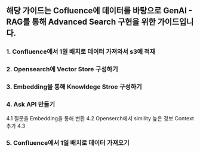 ## 해당 가이드는 Cofluence에 데이터를 바탕으로 GenAI - RAG를 통해 Advanced Search 구현을 위한 가이드입니다.

### 1. Confluence에서 1일 배치로 데이터 가져와서 s3에 적재

### 2. Opensearch에 Vector Store 구성하기

### 3. Embedding을 통해 Knowldege Stroe 구성하기

### 4. Ask API 만들기 
4.1 질문을 Embedding을 통해 변환
4.2 Openserch에서 simility 높은 정보 Context추가
4.3 

### 5. Confluence에서 1일 배치로 데이터 가져오기

